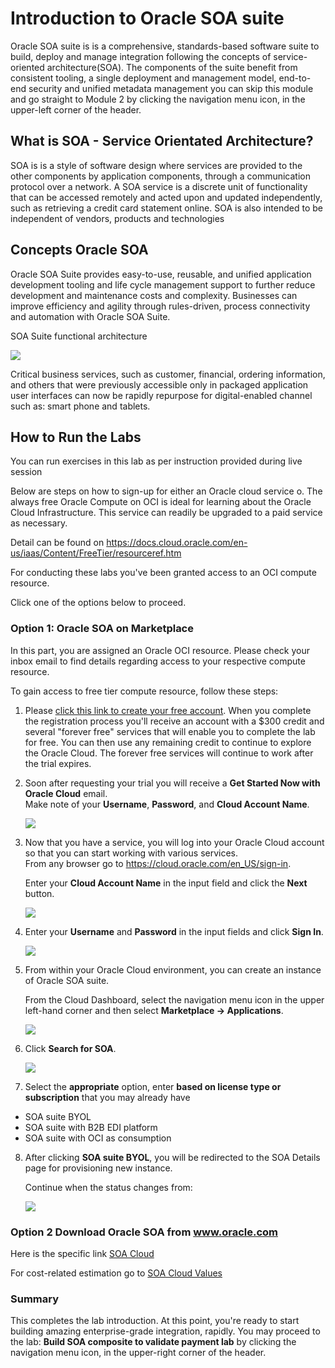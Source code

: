 # Introduction to Oracle SOA suite

Oracle SOA suite is is a comprehensive, standards-based software suite to build, deploy and manage integration following the concepts of service-oriented architecture(SOA). The components of the suite benefit from consistent tooling, a single deployment and management model, end-to-end security and unified metadata management you can skip this module and go straight to Module 2 by clicking the navigation menu icon, in the upper-left corner of the header.

## What is SOA - Service Orientated Architecture?
SOA is is a style of software design where services are provided to the other components by application components, through a communication protocol over a network. A SOA service is a discrete unit of functionality that can be accessed remotely and acted upon and updated independently, such as retrieving a credit card statement online. SOA is also intended to be independent of vendors, products and technologies

## Concepts Oracle SOA
Oracle SOA Suite provides easy-to-use, reusable, and unified application development tooling and life cycle management support to further reduce development and maintenance costs and complexity. Businesses can improve efficiency and agility through rules-driven, process connectivity and automation with Oracle SOA Suite.

SOA Suite functional architecture

![](images/1/soa-architecture.png)

Critical business services, such as customer, financial, ordering information, and others that were previously accessible only in packaged application user interfaces can now be rapidly repurpose for digital-enabled channel such as: smart phone and tablets.

## How to Run the Labs
You can run exercises in this lab as per instruction provided during live session 

Below are steps on how to sign-up for either an Oracle cloud service o. The always free Oracle Compute on OCI is ideal for learning about the Oracle Cloud Infrastructure. This service can readily be upgraded to a paid service as necessary. 

Detail can be found on https://docs.cloud.oracle.com/en-us/iaas/Content/FreeTier/resourceref.htm 

For conducting these labs you've been granted access to an OCI compute resource.

Click one of the options below to proceed.

### **Option 1**: Oracle SOA on Marketplace

In this part, you are assigned an Oracle OCI resource. Please check your inbox email to find details regarding access to your respective compute resource.


To gain access to free tier compute resource, follow these steps:
1.  Please [click this link to create your free account](https://myservices.us.oraclecloud.com/mycloud/signup?language=en&sourceType). When you complete the registration process you'll receive an account with a $300 credit and several "forever free" services that will enable you to complete the lab for free. You can then use any remaining credit to continue to explore the Oracle Cloud. The forever free services will continue to work after the trial expires.

2.  Soon after requesting your trial you will receive a  **Get Started Now with Oracle Cloud** email.   
    Make note of your **Username**, **Password**, and **Cloud Account Name**.

    ![](images/1/get-started-email.png)

3. Now that you have a service, you will log into your Oracle Cloud account so that you can start working with various services.        
    From any browser go to https://cloud.oracle.com/en_US/sign-in.

    Enter your **Cloud Account Name** in the input field and click the **Next** button.

    ![](images/1/enter-oracle-cloud-account-name.png)

4. Enter your **Username** and **Password** in the input fields and click **Sign In**.

    ![](images/1/enter-user-name-and-password.png)

5. From within your Oracle Cloud environment, you can create an instance of Oracle SOA suite.

    From the Cloud Dashboard, select the navigation menu icon in the upper left-hand corner and then select **Marketplace -> Applications**.

    ![](images/1/click-marketplace.png)

6. Click **Search for SOA**.

    ![](images/1/choose-soa-cloud-options.png)

7. Select the **appropriate** option, enter **based on license type or subscription** that you may already have
  - SOA suite BYOL
  - SOA suite with B2B EDI platform
  - SOA suite with OCI as consumption

8. After clicking **SOA suite BYOL**, you will be redirected to the SOA Details page for provisioning new instance. 

    Continue when the status changes from:

    ![](images/1/click-soa-byol-compartment.png)

    
### **Option 2** Download Oracle SOA from www.oracle.com
Here is the specific link <a href="https://www.oracle.com/cloud/integration/soa-cloud-service/"> SOA Cloud</a>

For cost-related estimation
   go to <a href="https://www.oracle.com/cloud/integration/soa-cloud-service/pricing.html"> SOA Cloud Values</a>


### **Summary**

This completes the lab introduction. At this point, you're ready to start building amazing enterprise-grade integration, rapidly. You may proceed to the lab: **Build SOA composite to validate payment lab** by clicking the navigation menu icon, in the upper-right corner of the header.